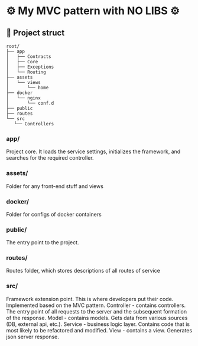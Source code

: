# ⚙️ My MVC pattern with NO LIBS ⚙️

## 🚧 Project struct
 ~~~
root/
├── app
│   ├── Contracts
│   ├── Core
│   ├── Exceptions
│   └── Routing
├── assets
│   └── views
│       └── home
├── docker
│   └── nginx
│       └── conf.d
├── public
├── routes
└── src
    └── Controllers
 ~~~   

### app/
Project core. It loads the service settings, initializes the framework, and searches for the required controller.
### assets/
Folder for any front-end stuff and views
### docker/
Folder for configs of docker containers
### public/
The entry point to the project.
### routes/
Routes folder, which stores descriptions of all routes of service
### src/
Framework extension point. This is where developers put their code. Implemented based on the MVC pattern. Controller - contains controllers. The entry point of all requests to the server and the subsequent formation of the response. Model - contains models. Gets data from various sources (DB, external api, etc.). Service - business logic layer. Contains code that is most likely to be refactored and modified. View - contains a view. Generates json server response.